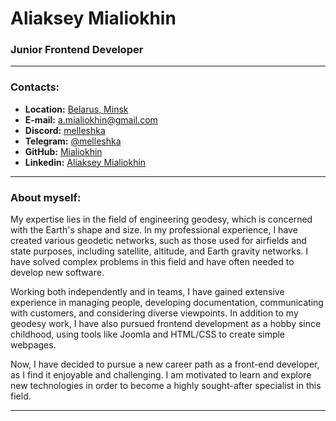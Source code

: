 # **Aliaksey Mialiokhin**

### Junior Frontend Developer

---

### Contacts:

- **Location:** [Belarus, Minsk](https://goo.gl/maps/M9p5WDuFdLNZ6FECA)
- **E-mail:** [a.mialiokhin@gmail.com](mailto:a.mialiokhin@gmail.com)
- **Discord:** [melleshka](https://discord.gg/KnHt3vsaVC)
- **Telegram:** [@melleshka](https://t.me/melleshka)
- **GitHub:** [Mialiokhin](https://github.com/Mialiokhin)
- **Linkedin:** [Aliaksey Mialiokhin](https://www.linkedin.com/in/aliaksey-mialiokhin-b9ba83110/)

---

### About myself:

My expertise lies in the field of engineering geodesy, which is concerned with the Earth's shape and size. In my
professional experience, I have created various geodetic networks, such as those used for airfields and state purposes,
including satellite, altitude, and Earth gravity networks. I have solved complex problems in this field and have often
needed to develop new software.

Working both independently and in teams, I have gained extensive experience in managing people, developing
documentation, communicating with customers, and considering diverse viewpoints. In addition to my geodesy work, I have
also pursued frontend development as a hobby since childhood, using tools like Joomla and HTML/CSS to create simple
webpages.

Now, I have decided to pursue a new career path as a front-end developer, as I find it enjoyable and challenging. I am
motivated to learn and explore new technologies in order to become a highly sought-after specialist in this field.

---